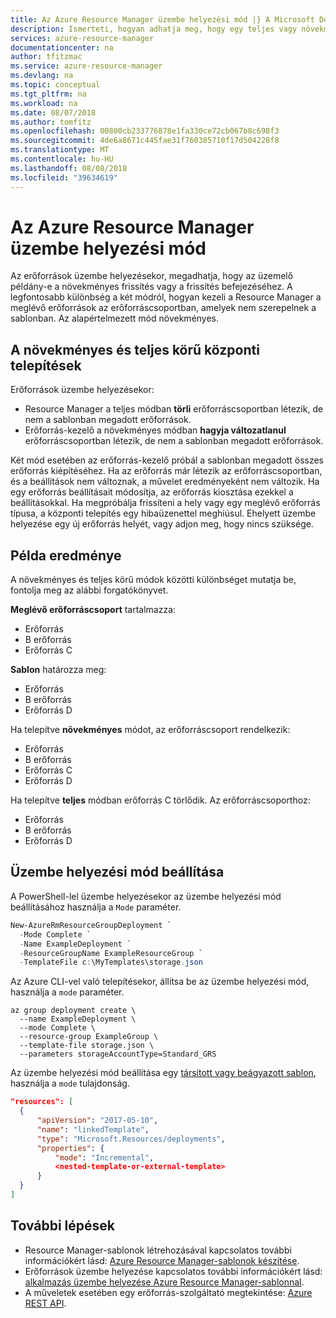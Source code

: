 ```yaml
---
title: Az Azure Resource Manager üzembe helyezési mód |} A Microsoft Docs
description: Ismerteti, hogyan adhatja meg, hogy egy teljes vagy növekményes üzembe helyezési mód használatára az Azure Resource Managerrel.
services: azure-resource-manager
documentationcenter: na
author: tfitzmac
ms.service: azure-resource-manager
ms.devlang: na
ms.topic: conceptual
ms.tgt_pltfrm: na
ms.workload: na
ms.date: 08/07/2018
ms.author: tomfitz
ms.openlocfilehash: 00800cb233776878e1fa330ce72cb067b8c698f3
ms.sourcegitcommit: 4de6a8671c445fae31f760385710f17d504228f8
ms.translationtype: MT
ms.contentlocale: hu-HU
ms.lasthandoff: 08/08/2018
ms.locfileid: "39634619"
---
```

# <a name="azure-resource-manager-deployment-modes"></a>Az Azure Resource Manager üzembe helyezési mód
Az erőforrások üzembe helyezésekor, megadhatja, hogy az üzemelő példány-e a növekményes frissítés vagy a frissítés befejezéséhez.  A legfontosabb különbség a két módról, hogyan kezeli a Resource Manager a meglévő erőforrások az erőforráscsoportban, amelyek nem szerepelnek a sablonban.
Az alapértelmezett mód növekményes.

## <a name="incremental-and-complete-deployments"></a>A növekményes és teljes körű központi telepítések
Erőforrások üzembe helyezésekor:

* Resource Manager a teljes módban **törli** erőforráscsoportban létezik, de nem a sablonban megadott erőforrások. 
* Erőforrás-kezelő a növekményes módban **hagyja változatlanul** erőforráscsoportban létezik, de nem a sablonban megadott erőforrások.

Két mód esetében az erőforrás-kezelő próbál a sablonban megadott összes erőforrás kiépítéséhez. Ha az erőforrás már létezik az erőforráscsoportban, és a beállítások nem változnak, a művelet eredményeként nem változik. Ha egy erőforrás beállításait módosítja, az erőforrás kiosztása ezekkel a beállításokkal. Ha megpróbálja frissíteni a hely vagy egy meglévő erőforrás típusa, a központi telepítés egy hibaüzenettel meghiúsul. Ehelyett üzembe helyezése egy új erőforrás helyét, vagy adjon meg, hogy nincs szüksége.

## <a name="example-result"></a>Példa eredménye

A növekményes és teljes körű módok közötti különbséget mutatja be, fontolja meg az alábbi forgatókönyvet.

**Meglévő erőforráscsoport** tartalmazza:

* Erőforrás
* B erőforrás
* Erőforrás C

**Sablon** határozza meg:

* Erőforrás
* B erőforrás
* Erőforrás D

Ha telepítve **növekményes** módot, az erőforráscsoport rendelkezik:

* Erőforrás
* B erőforrás
* Erőforrás C
* Erőforrás D

Ha telepítve **teljes** módban erőforrás C törlődik. Az erőforráscsoporthoz:

* Erőforrás
* B erőforrás
* Erőforrás D

## <a name="set-deployment-mode"></a>Üzembe helyezési mód beállítása

A PowerShell-lel üzembe helyezésekor az üzembe helyezési mód beállításához használja a `Mode` paraméter.

```powershell
New-AzureRmResourceGroupDeployment `
  -Mode Complete `
  -Name ExampleDeployment `
  -ResourceGroupName ExampleResourceGroup `
  -TemplateFile c:\MyTemplates\storage.json 
```

Az Azure CLI-vel való telepítésekor, állítsa be az üzembe helyezési mód, használja a `mode` paraméter.

```azurecli-interactive
az group deployment create \
  --name ExampleDeployment \
  --mode Complete \
  --resource-group ExampleGroup \
  --template-file storage.json \
  --parameters storageAccountType=Standard_GRS
```

Az üzembe helyezési mód beállítása egy [társított vagy beágyazott sablon](resource-group-linked-templates.md), használja a `mode` tulajdonság.

```json
"resources": [
  {
      "apiVersion": "2017-05-10",
      "name": "linkedTemplate",
      "type": "Microsoft.Resources/deployments",
      "properties": {
          "mode": "Incremental",
          <nested-template-or-external-template>
      }
  }
]
```

## <a name="next-steps"></a>További lépések
* Resource Manager-sablonok létrehozásával kapcsolatos további információkért lásd: [Azure Resource Manager-sablonok készítése](resource-group-authoring-templates.md).
* Erőforrások üzembe helyezése kapcsolatos további információkért lásd: [alkalmazás üzembe helyezése Azure Resource Manager-sablonnal](resource-group-template-deploy.md).
* A műveletek esetében egy erőforrás-szolgáltató megtekintése: [Azure REST API](/rest/api/).

